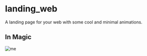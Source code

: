 # landing_web

A landing page for your web with some cool and minimal animations.

## In Magic

![me](assets/images/landing_UI.gif)

